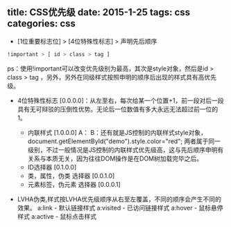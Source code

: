 title: CSS优先级
date: 2015-1-25
tags: css
categories: css
---
+ [1位重要标志位] > [4位特殊性标志] > 声明先后顺序
```Bash
!important > [ id > class > tag ]
```
ps：使用!important可以改变优先级别为最高，其次是style对象，然后是id > class > tag ，另外，另外在同级样式按照申明的顺序后出现的样式具有高优先级。

<!--more-->

+ 4位特殊性标志 [0.0.0.0]：从左至右，每次给某一个位置+1，前一段对后一段具有无可辩驳的压倒性优势。无论后一位数值有多大永远无法超过前一位的1。
	+ 内联样式 [1.0.0.0] 
	A：<span id="demo" style="color:red "></span>
    B：还有就是JS控制的内联样式style对象，document.getElementById("demo").style.color="red"; 
   	两者属于同一级别，不过一般情况是JS控制的内联样式优先级高，这与先后顺序申明有关系与本质无关，因为往往DOM操作是在DOM树加载完毕之后。
    + ID选择器 [0.1.0.0]
    + 类，属性，伪类 选择器 [0.0.1.0]
    + 元素标签，伪元素 选择器 [0.0.0.1]


+ LVHA伪类,样式按LVHA优先级顺序从右至左覆盖，不同的顺序会产生不同的效果。
    a:link - 默认链接样式
    a:visited - 已访问链接样式
    a:hover - 鼠标悬停样式
    a:active - 鼠标点击样式
